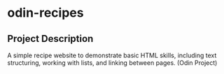# odin-recipes
## Project Description
A simple recipe website to demonstrate basic HTML skills, including text structuring, working with lists, and linking between pages. (Odin Project)